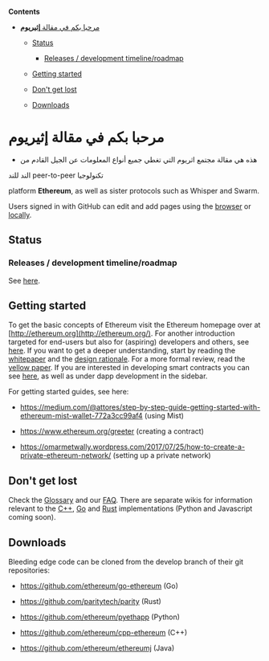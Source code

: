 <!-- START doctoc generated TOC please keep comment here to allow auto update -->

<!-- DON'T EDIT THIS SECTION, INSTEAD RE-RUN doctoc TO UPDATE -->

**Contents**



- [مرحبا بكم في مقالة  **إثيريوم**](#%D9%85%D8%B1%D8%AD%D8%A8%D8%A7-%D8%A8%D9%83%D9%85-%D9%81%D9%8A-%D9%85%D9%82%D8%A7%D9%84%D8%A9--%D8%A5%D8%AB%D9%8A%D8%B1%D9%8A%D9%88%D9%85)

  - [Status](#status)

    - [Releases / development timeline/roadmap](#releases--development-timelineroadmap)

  - [Getting started](#getting-started)

  - [Don't get lost](#dont-get-lost)

  - [Downloads](#downloads)



<!-- END doctoc generated TOC please keep comment here to allow auto update -->



# مرحبا بكم في مقالة  **إثيريوم**





* هذه هي مقالة مجتمع اثريوم التي تغطي جميع أنواع المعلومات عن الجيل القادم من 



الند للند peer-to-peer تكنولوجيا   



 platform **Ethereum**, as well as sister protocols such as Whisper and Swarm.



Users signed in with GitHub can edit and add pages using the [browser](https://help.github.com/articles/editing-wiki-pages-via-the-online-interface) or [locally](https://help.github.com/articles/adding-and-editing-wiki-pages-locally).



## Status



### Releases / development timeline/roadmap

See [here](http://wikijs.ethereum.wiki/Releases).



## Getting started

To get the basic concepts of Ethereum visit the Ethereum homepage over at [http://ethereum.org](http://ethereum.org/). For another introduction targeted for end-users but also for (aspiring) developers and others, see [here](http://wikijs.ethereum.wiki/Ethereum-introduction.md). If you want to get a deeper understanding, start by reading the [whitepaper](https://github.com/ethereum/wiki/wiki/White-Paper) and the [design rationale](https://github.com/ethereum/wiki/wiki/Design-Rationale). For a more formal review, read the [yellow paper](http://paper.gavwood.com/). If you are interested in developing smart contracts you can see [here](https://en.wikipedia.org/wiki/Ethereum#Programming_languages), as well as under dapp development in the sidebar.



For getting started guides, see here:



* https://medium.com/@attores/step-by-step-guide-getting-started-with-ethereum-mist-wallet-772a3cc99af4 (using Mist)

* https://www.ethereum.org/greeter (creating a contract)

* https://omarmetwally.wordpress.com/2017/07/25/how-to-create-a-private-ethereum-network/ (setting up a private network)



## Don't get lost

Check the [Glossary](http://wikijs.ethereum.wiki/Glossary) and our [FAQ](https://github.com/ethereum/wiki/wiki/FAQ). There are separate wikis for information relevant to the [C++](https://github.com/ethereum/webthree-umbrella/wiki), [Go](https://github.com/ethereum/go-ethereum/wiki) and [Rust](https://github.com/paritytech/parity/wiki) implementations (Python and Javascript coming soon).



## Downloads

Bleeding edge code can be cloned from the develop branch of their git repositories:

- https://github.com/ethereum/go-ethereum (Go)

- https://github.com/paritytech/parity (Rust)

- https://github.com/ethereum/pyethapp (Python)

- https://github.com/ethereum/cpp-ethereum (C++)

- https://github.com/ethereum/ethereumj (Java)